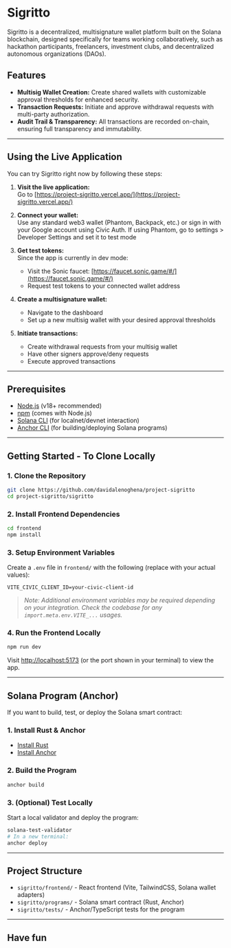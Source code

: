 # Sigritto

Sigritto is a decentralized, multisignature wallet platform built on the Solana blockchain, designed specifically for teams working collaboratively, such as hackathon participants, freelancers, investment clubs, and decentralized autonomous organizations (DAOs).

## Features
- **Multisig Wallet Creation:** Create shared wallets with customizable approval thresholds for enhanced security.
- **Transaction Requests:** Initiate and approve withdrawal requests with multi-party authorization.
- **Audit Trail & Transparency:** All transactions are recorded on-chain, ensuring full transparency and immutability.

---

## Using the Live Application
You can try Sigritto right now by following these steps:

1. **Visit the live application:**  
   Go to [https://project-sigritto.vercel.app/](https://project-sigritto.vercel.app/)

2. **Connect your wallet:**  
   Use any standard web3 wallet (Phantom, Backpack, etc.) or sign in with your Google account using Civic Auth. If using Phantom, go to settings > Developer Settings and set it to test mode

3. **Get test tokens:**  
   Since the app is currently in dev mode:
   - Visit the Sonic faucet: [https://faucet.sonic.game/#/](https://faucet.sonic.game/#/)
   - Request test tokens to your connected wallet address

4. **Create a multisignature wallet:**  
   - Navigate to the dashboard
   - Set up a new multisig wallet with your desired approval thresholds

5. **Initiate transactions:**  
   - Create withdrawal requests from your multisig wallet
   - Have other signers approve/deny requests
   - Execute approved transactions

---

## Prerequisites
- [Node.js](https://nodejs.org/) (v18+ recommended)
- [npm](https://www.npmjs.com/) (comes with Node.js)
- [Solana CLI](https://docs.solana.com/cli/install-solana-cli) (for localnet/devnet interaction)
- [Anchor CLI](https://book.anchor-lang.com/getting_started/installation.html) (for building/deploying Solana programs)

---

## Getting Started - To Clone Locally

### 1. Clone the Repository
```bash
git clone https://github.com/davidalenoghena/project-sigritto
cd project-sigritto/sigritto
```

### 2. Install Frontend Dependencies
```bash
cd frontend
npm install
```

### 3. Setup Environment Variables
Create a `.env` file in `frontend/` with the following (replace with your actual values):
```env
VITE_CIVIC_CLIENT_ID=your-civic-client-id
```
> _Note: Additional environment variables may be required depending on your integration. Check the codebase for any `import.meta.env.VITE_...` usages._

### 4. Run the Frontend Locally
```bash
npm run dev
```
Visit [http://localhost:5173](http://localhost:5173) (or the port shown in your terminal) to view the app.

---

## Solana Program (Anchor)

If you want to build, test, or deploy the Solana smart contract:

### 1. Install Rust & Anchor
- [Install Rust](https://www.rust-lang.org/tools/install)
- [Install Anchor](https://book.anchor-lang.com/getting_started/installation.html)

### 2. Build the Program
```bash
anchor build
```

### 3. (Optional) Test Locally
Start a local validator and deploy the program:
```bash
solana-test-validator
# In a new terminal:
anchor deploy
```

---

## Project Structure
- `sigritto/frontend/` - React frontend (Vite, TailwindCSS, Solana wallet adapters)
- `sigritto/programs/` - Solana smart contract (Rust, Anchor)
- `sigritto/tests/` - Anchor/TypeScript tests for the program

---

## Have fun
